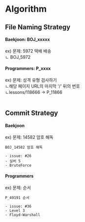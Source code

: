 # Algorithm

## File Naming Strategy
#### Baekjoon: BOJ_xxxxx
ex) 문제: 5972 택배 배송   
ㄴ BOJ_5972
#### Programmers: P_xxxx
ex) 문제: 성격 유형 검사하기  
ㄴ해당 페이지 URL의 마지막 '/' 뒤의 번호  
ㄴlessons/118666 -> P_11866  
<br>
## Commit Strategy
#### Baekjoon
ex) 문제: 14582 암호 해독
~~~
BOJ_14582 암호 해독

- issue: #26
- 실버 5
- BruteForce
~~~
#### Programmers
ex) 문제: 순서
~~~
P_49191 순서

- issue: #36
- Level 3
- Floyd-Warshall
~~~